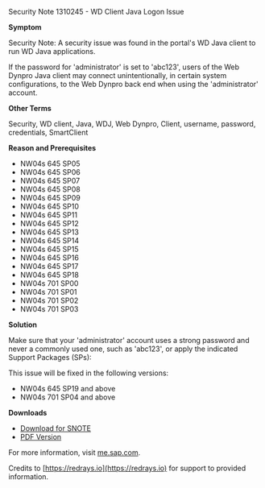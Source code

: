 Security Note 1310245 - WD Client Java Logon Issue

**Symptom**

Security Note: A security issue was found in the portal's WD Java client to run WD Java applications.

If the password for 'administrator' is set to 'abc123', users of the Web Dynpro Java client may connect unintentionally, in certain system configurations, to the Web Dynpro back end when using the 'administrator' account.

**Other Terms**

Security, WD client, Java, WDJ, Web Dynpro, Client, username, password, credentials, SmartClient

**Reason and Prerequisites**

- NW04s 645 SP05
- NW04s 645 SP06
- NW04s 645 SP07
- NW04s 645 SP08
- NW04s 645 SP09
- NW04s 645 SP10
- NW04s 645 SP11
- NW04s 645 SP12
- NW04s 645 SP13
- NW04s 645 SP14
- NW04s 645 SP15
- NW04s 645 SP16
- NW04s 645 SP17
- NW04s 645 SP18
- NW04s 701 SP00
- NW04s 701 SP01
- NW04s 701 SP02
- NW04s 701 SP03

**Solution**

Make sure that your 'administrator' account uses a strong password and never a commonly used one, such as 'abc123', or apply the indicated Support Packages (SPs):

This issue will be fixed in the following versions:

- NW04s 645 SP19 and above
- NW04s 701 SP04 and above

**Downloads**

- [Download for SNOTE](https://notesdownloads.sap.com/note/0040000016739242017)
- [PDF Version](https://userapps.support.sap.com/sap/support/sfm/notes/print/0001310245?language=en-US&token=8E8D9967886B4D34EBBFEEC3359C404B)

For more information, visit [me.sap.com](https://me.sap.com/notes/1310245).

Credits to [https://redrays.io](https://redrays.io) for support to provided information.